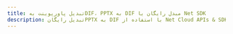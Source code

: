 ---title: تبدیل پاورپوینت بهDIF، PPTX به DIF مبدل رایگان یا Net SDKdescription: تبدیل رایگانPPTX به DIF با استفاده از Net Cloud APIs & SDK. همچنین اسناد Microsoft PowerPoint را در Cloud ایجاد، ویرایش و رندر کنید.---